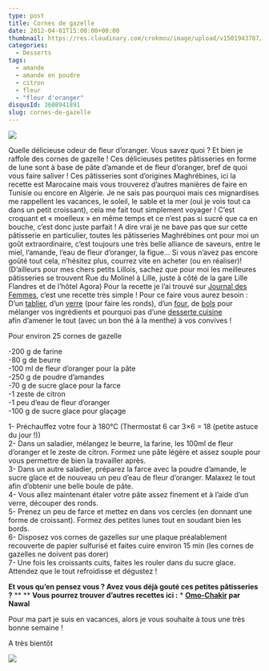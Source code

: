 ```yaml
---
type: post
title: Cornes de gazelle
date: 2012-04-01T15:00:00+00:00
thumbnail: https://res.cloudinary.com/crokmou/image/upload/v1501943787/20120321_Corne_de_gazelle_001.jpg
categories: 
  - Desserts
tags: 
  - amande
  - amande en poudre
  - citron
  - fleur
  - "fleur d'oranger"
disqusId: 3608941891
slug: cornes-de-gazelle
---
```


[![](http://2.bp.blogspot.com/-P2ejUKznwlA/UCbMsoc8I-I/AAAAAAAAC_w/USMD1ipibMg/s320/20120321_Corne_de_gazelle_bann.jpg)](http://2.bp.blogspot.com/-P2ejUKznwlA/UCbMsoc8I-I/AAAAAAAAC_w/USMD1ipibMg/s1600/20120321_Corne_de_gazelle_bann.jpg)

Quelle délicieuse odeur de fleur d’oranger. Vous savez quoi ? Et bien je raffole des cornes de gazelle ! Ces délicieuses petites pâtisseries en forme de lune sont à base de pâte d’amande et de fleur d’oranger, bref de quoi vous faire saliver ! Ces pâtisseries sont d’origines Maghrébines, ici la recette est Marocaine mais vous trouverez d’autres manières de faire en Tunisie ou encore en Algérie. Je ne sais pas pourquoi mais ces mignardises me rappellent les vacances, le soleil, le sable et la mer (oui je vois tout ca dans un petit croissant), cela me fait tout simplement voyager ! C’est croquant et « moelleux » en même temps et ce n’est pas si sucré que ca en bouche, c’est donc juste parfait ! A dire vrai je ne bave pas que sur cette pâtisserie en particulier, toutes les pâtisseries Maghrébines ont pour moi un goût extraordinaire, c’est toujours une très belle alliance de saveurs, entre le miel, l’amande, l’eau de fleur d’oranger, la figue… Si vous n’avez pas encore goûté tout cela, n’hésitez plus, courrez vite en acheter (ou en réaliser)! (D’ailleurs pour mes chers petits Lillois, sachez que pour moi les meilleures pâtisseries se trouvent Rue du Molinel à Lille, juste à côté de la gare Lille Flandres et de l’hôtel Agora) Pour la recette je l’ai trouvé sur [Journal des Femmes](http://cuisine.journaldesfemmes.com/recette/314433-corne-de-gazelle), c’est une recette très simple ! Pour ce faire vous aurez besoin : D’un [tablier](http://www.rueducommerce.fr/m/pl/malid:261), d’un [verre](http://www.rueducommerce.fr/m/pl/malid:4769908) (pour faire les ronds), d’un [four](http://www.rueducommerce.fr/m/pl/malid:9404136), de [bols](http://www.rueducommerce.fr/m/pl/malid:4769881) pour mélanger vos ingrédients et pourquoi pas d’une [desserte cuisine](http://www.rueducommerce.fr/index/desserte%20cuisine) afin d’amener le tout (avec un bon thé à la menthe) à vos convives !

Pour environ 25 cornes de gazelle

-200 g de farine  
-80 g de beurre  
-100 ml de fleur d’oranger pour la pâte  
-250 g de poudre d’amandes  
-70 g de sucre glace pour la farce  
-1 zeste de citron  
-1 peu d’eau de fleur d’oranger  
-100 g de sucre glace pour glaçage

1- Préchauffez votre four à 180°C (Thermostat 6 car 3×6 = 18 (petite astuce du jour !))  
2- Dans un saladier, mélangez le beurre, la farine, les 100ml de fleur d’oranger et le zeste de citron. Formez une pâte légère et assez souple pour vous permettre de bien la travailler après.  
3- Dans un autre saladier, préparez la farce avec la poudre d’amande, le sucre glace et de nouveau un peu d’eau de fleur d’oranger. Malaxez le tout afin d’obtenir une belle boule de pâte.  
4- Vous allez maintenant étaler votre pâte assez finement et à l’aide d’un verre, découper des ronds.  
5- Prenez un peu de farce et mettez en dans vos cercles (en donnant une forme de croissant). Formez des petites lunes tout en soudant bien les bords.  
6- Disposez vos cornes de gazelles sur une plaque préalablement recouverte de papier sulfurisé et faites cuire environ 15 min (les cornes de gazelles ne doivent pas dorer)  
7- Une fois les croissants cuits, faites les rouler dans du sucre glace. Attendez que le tout refroidisse et dégustez !

**Et vous qu’en pensez vous ? Avez vous déjà gouté ces petites pâtisseries ?** ** ** **Vous pourrez trouver d’autres recettes ici :** * **[Omo-Chakir](http://omochakir.over-blog.com/categorie-10822611.html) par Nawal**

Pour ma part je suis en vacances, alors je vous souhaite à tous une très bonne semaine !

A très bientôt

[![](http://4.bp.blogspot.com/-2bLosyMFac4/TxhFg0sR2dI/AAAAAAAABec/Mzg1OnlXUmM/s1600/Signature+copie.jpg)](http://4.bp.blogspot.com/-2bLosyMFac4/TxhFg0sR2dI/AAAAAAAABec/Mzg1OnlXUmM/s1600/Signature+copie.jpg)